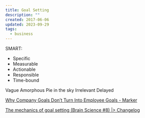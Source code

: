 ```yaml
---
title: Goal Setting
description: ""
created: 2017-06-06
updated: 2023-09-29
tags:
  - business
---
```


SMART:

- Specific
- Measurable
- Actionable
- Responsible
- Time-bound

Vague
Amorphous
Pie in the sky
Irrelevant
Delayed

[Why Company Goals Don’t Turn Into Employee Goals - Marker](https://marker.medium.com/why-your-company-goals-dont-turn-into-employee-goals-40b0c16e92e1)

[The mechanics of goal setting (Brain Science #8) |> Changelog](https://changelog.com/brainscience/8)
